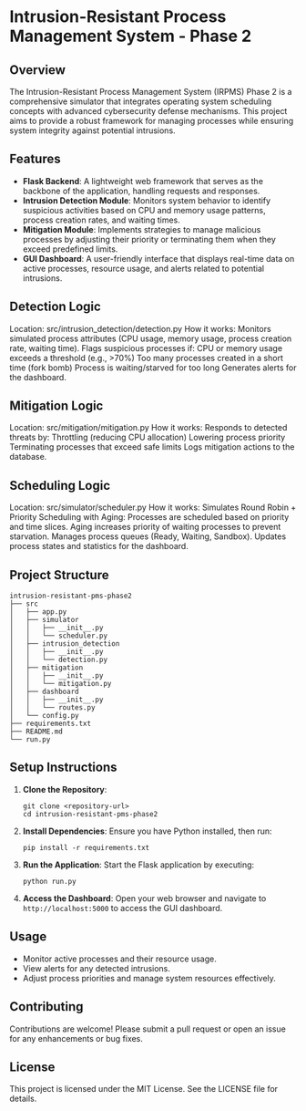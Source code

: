# Intrusion-Resistant Process Management System - Phase 2

## Overview
The Intrusion-Resistant Process Management System (IRPMS) Phase 2 is a comprehensive simulator that integrates operating system scheduling concepts with advanced cybersecurity defense mechanisms. This project aims to provide a robust framework for managing processes while ensuring system integrity against potential intrusions.

## Features
- **Flask Backend**: A lightweight web framework that serves as the backbone of the application, handling requests and responses.
- **Intrusion Detection Module**: Monitors system behavior to identify suspicious activities based on CPU and memory usage patterns, process creation rates, and waiting times.
- **Mitigation Module**: Implements strategies to manage malicious processes by adjusting their priority or terminating them when they exceed predefined limits.
- **GUI Dashboard**: A user-friendly interface that displays real-time data on active processes, resource usage, and alerts related to potential intrusions.

## Detection Logic
Location: src/intrusion_detection/detection.py
How it works:
   Monitors simulated process attributes (CPU usage, memory usage, process creation rate, waiting time).
   Flags suspicious processes if:
      CPU or memory usage exceeds a threshold (e.g., >70%)
      Too many processes created in a short time (fork bomb)
      Process is waiting/starved for too long
   Generates alerts for the dashboard.
   
## Mitigation Logic
Location: src/mitigation/mitigation.py
How it works:
   Responds to detected threats by:
      Throttling (reducing CPU allocation)
      Lowering process priority
      Terminating processes that exceed safe limits
   Logs mitigation actions to the database.

## Scheduling Logic
Location: src/simulator/scheduler.py
How it works:
   Simulates Round Robin + Priority Scheduling with Aging:
      Processes are scheduled based on priority and time slices.
      Aging increases priority of waiting processes to prevent starvation.
      Manages process queues (Ready, Waiting, Sandbox).
   Updates process states and statistics for the dashboard.
   
## Project Structure
```
intrusion-resistant-pms-phase2
├── src
│   ├── app.py
│   ├── simulator
│   │   ├── __init__.py
│   │   └── scheduler.py
│   ├── intrusion_detection
│   │   ├── __init__.py
│   │   └── detection.py
│   ├── mitigation
│   │   ├── __init__.py
│   │   └── mitigation.py
│   ├── dashboard
│   │   ├── __init__.py
│   │   └── routes.py
│   └── config.py
├── requirements.txt
├── README.md
└── run.py
```

## Setup Instructions
1. **Clone the Repository**: 
   ```
   git clone <repository-url>
   cd intrusion-resistant-pms-phase2
   ```

2. **Install Dependencies**: 
   Ensure you have Python installed, then run:
   ```
   pip install -r requirements.txt
   ```

3. **Run the Application**: 
   Start the Flask application by executing:
   ```
   python run.py
   ```

4. **Access the Dashboard**: 
   Open your web browser and navigate to `http://localhost:5000` to access the GUI dashboard.

## Usage
- Monitor active processes and their resource usage.
- View alerts for any detected intrusions.
- Adjust process priorities and manage system resources effectively.

## Contributing
Contributions are welcome! Please submit a pull request or open an issue for any enhancements or bug fixes.

## License
This project is licensed under the MIT License. See the LICENSE file for details.
